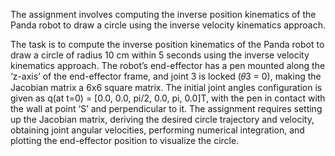 The assignment involves computing the inverse position kinematics of the Panda robot to draw a circle using the inverse velocity kinematics approach.

The task is to compute the inverse position kinematics of the Panda robot to draw a circle of radius 10 cm within 5 seconds using the inverse velocity kinematics approach.
The robot’s end-effector has a pen mounted along the ‘z-axis’ of the end-effector frame, and joint 3 is locked (𝜃3 = 0), making the Jacobian matrix a 6x6 square matrix.
The initial joint angles configuration is given as q(at t=0) = [0.0, 0.0, pi/2, 0.0, pi, 0.0]T, with the pen in contact with the wall at point ‘S’ and perpendicular to it.
The assignment requires setting up the Jacobian matrix, deriving the desired circle trajectory and velocity, obtaining joint angular velocities, performing numerical integration, and plotting the end-effector position to visualize the circle.

